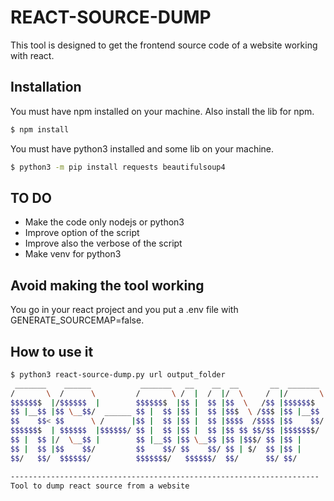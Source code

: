 # REACT-SOURCE-DUMP

This tool is designed to get the frontend source code of a website working with react.

## Installation

You must have npm installed on your machine. 
Also install the lib for npm.  
```bash
$ npm install
```

You must have python3 installed and some lib on your machine.
```bash
$ python3 -m pip install requests beautifulsoup4
```

## TO DO

- Make the code only nodejs or python3
- Improve option of the script
- Improve also the verbose of the script
- Make venv for python3


## Avoid making the tool working

You go in your react project and you put a .env file with GENERATE_SOURCEMAP=false.

## How to use it


```bash
$ python3 react-source-dump.py url output_folder
 _______    ______           _______   __    __  __       __  _______  
/       \  /      \         /       \ /  |  /  |/  \     /  |/       \ 
$$$$$$$  |/$$$$$$  |        $$$$$$$  |$$ |  $$ |$$  \   /$$ |$$$$$$$  |
$$ |__$$ |$$ \__$$/  ______ $$ |  $$ |$$ |  $$ |$$$  \ /$$$ |$$ |__$$ |
$$    $$< $$      \ /      |$$ |  $$ |$$ |  $$ |$$$$  /$$$$ |$$    $$/ 
$$$$$$$  | $$$$$$  |$$$$$$/ $$ |  $$ |$$ |  $$ |$$ $$ $$/$$ |$$$$$$$/  
$$ |  $$ |/  \__$$ |        $$ |__$$ |$$ \__$$ |$$ |$$$/ $$ |$$ |      
$$ |  $$ |$$    $$/         $$    $$/ $$    $$/ $$ | $/  $$ |$$ |      
$$/   $$/  $$$$$$/          $$$$$$$/   $$$$$$/  $$/      $$/ $$/   

---------------------------------------------------------------------
Tool to dump react source from a website
```
